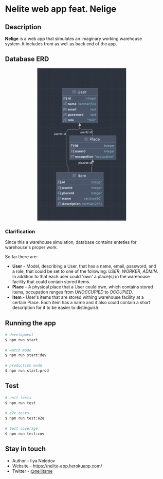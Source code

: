 # Nelite web app feat. Nelige

## Description

**Nelige** is a web app that simulates an imaginary working warehouse system. It includes front as well as back end of the app.

## Database ERD

<p align="center">
    <img src="./public/images/erd-diag.png" alt="Database ERD figure" height="500" >
</p>

### Clarification

Since this a warehouse simulation, database contains enteties for warehouse's proper work.

So far there are:

- **User** - Model, describing a User, that has a name, email, password, and a role, that could be set to one of the following: *USER*, *WORKER*, *ADMIN*. In addition to that each user could 'own' a place(s) in the warehouse facility that could contain stored items.
- **Place** - A physical place that a User could own, which contains stored items, occupation ranges from *UNOCCUPIED* to *OCCUPIED*.
- **Item** - User's items that are stored withing warehouse facility at a certain Place. Each item has a name and it also could contain a short description for it to be easier to distinguish.

## Running the app

```bash
# development
$ npm run start

# watch mode
$ npm run start:dev

# production mode
$ npm run start:prod
```

## Test

```bash
# unit tests
$ npm run test

# e2e tests
$ npm run test:e2e

# test coverage
$ npm run test:cov
```

## Stay in touch

- Author - Ilya Neledov
- Website - <https://nelite-app.herokuapp.com/>
- Twitter - [@neliitsme](https://twitter.com/neliitsme)
  